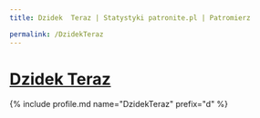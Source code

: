 ```yaml
---
title: Dzidek  Teraz | Statystyki patronite.pl | Patromierz

permalink: /DzidekTeraz
---
```


# [Dzidek  Teraz](https://patronite.pl/DzidekTeraz)

{% include profile.md name="DzidekTeraz" prefix="d" %}
